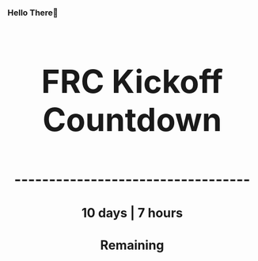 ### Hello There👋

<!---START-TIMER--->
<h3 align='center' style='font-size: 64px;'>FRC Kickoff Countdown</h3>
<h3 align='center' style='font-size: 30px;'>----------------------------------</h3>
<h3 align='center' style='font-size: 25px;'>10 days | 7 hours</h3>
<h3 align='center' style='font-size: 25px;'>Remaining</h3>
<!---END-TIMER--->
